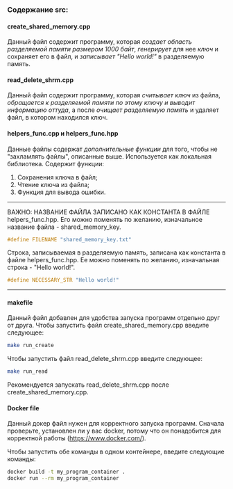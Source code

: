 ### Содержание src:

#### create_shared_memory.cpp
Данный файл содержит программу, которая *создает область разделяемой памяти размером 1000 байт*, *генерирует* для нее *ключ*  и сохраняет его в файл, и *записывает "Hello world!"* в разделяемую память.

#### read_delete_shrm.cpp
Данный файл содержит программу, которая *считывает ключ* из файла, *обращается к разделяемой памяти по этому ключу и выводит информацию оттуда*, а после *очищает разделяемую память* и удаляет файл, в котором находился ключ.

#### helpers_func.cpp и helpers_func.hpp
Данные файлы содержат *дополнительные функции* для того, чтобы не "захламлять файлы", описанные выше. Используется как локальная библиотека.
Содержит функции: 
1) Сохранения ключа в файл;
2) Чтение ключа из файла;
3) Функция для вывода ошибки.
----
ВАЖНО: НАЗВАНИЕ ФАЙЛА ЗАПИСАНО КАК КОНСТАНТА В ФАЙЛЕ helpers_func.hpp. Его можно поменять по желанию, изначальное название файла - shared_memory_key.
```cpp
#define FILENAME "shared_memory_key.txt"
```
Строка, записываемая в разделяемую память, записана как константа в файле helpers_func.hpp. Ее можно поменять по желанию, изначальная строка - "Hello world!". 
```cpp
#define NECESSARY_STR "Hello world!"
```
----
#### makefile
Данный файл добавлен для удобства запуска программ отдельно друг от друга.
Чтобы запустить файл create_shared_memory.cpp введите следующее:
```bash
make run_create
```

Чтобы запустить файл read_delete_shrm.cpp введите следующее:
```bash
make run_read
```
Рекомендуется запускать read_delete_shrm.cpp после create_shared_memory.cpp.

#### Docker file
Данный докер файл нужен для корректного запуска программ.
Сначала проверьте, установлен ли у вас docker, потому что он понадобится для корректной работы (https://www.docker.com/). 

Чтобы запустить обе команды в одном контейнере, введите следующие команды:
```bash
docker build -t my_program_container .
docker run --rm my_program_container
```
